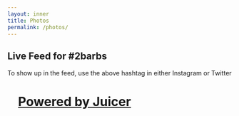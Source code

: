 ```yaml
---
layout: inner
title: Photos
permalink: /photos/
---
```


<div class="feed">
    <h2>Live Feed for #2barbs</h2>
    <p>To show up in the feed, use the above hashtag in either Instagram or Twitter</p>
    <script src="//assets.juicer.io/embed.js" type="text/javascript"></script>
    <link href="//assets.juicer.io/embed.css" media="all" rel="stylesheet" type="text/css" />
    <ul class="juicer-feed" data-feed-id="2barbs"><h1 class="referral"><a href="https://www.juicer.io">Powered by Juicer</a></h1></ul>
</div>